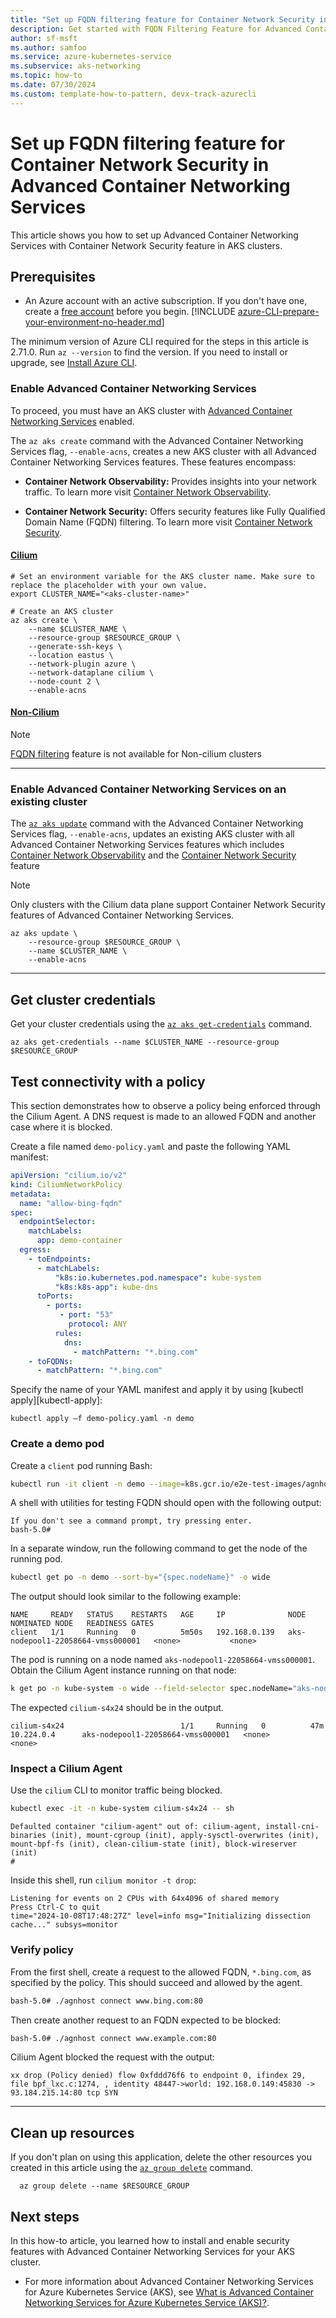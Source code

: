 ```yaml
---
title: "Set up FQDN filtering feature for Container Network Security in Advanced Container Networking Services (ACNS)"
description: Get started with FQDN Filtering Feature for Advanced Container Networking Services (ACNS) for your AKS cluster using Azure managed Cilium Network Policies.
author: sf-msft
ms.author: samfoo
ms.service: azure-kubernetes-service
ms.subservice: aks-networking
ms.topic: how-to
ms.date: 07/30/2024
ms.custom: template-how-to-pattern, devx-track-azurecli
---
```


# Set up FQDN filtering feature for Container Network Security in Advanced Container Networking Services

This article shows you how to set up Advanced Container Networking Services with Container Network Security feature in AKS clusters.

## Prerequisites

* An Azure account with an active subscription. If you don't have one, create a [free account](https://azure.microsoft.com/free/?WT.mc_id=A261C142F) before you begin.
[!INCLUDE [azure-CLI-prepare-your-environment-no-header.md](~/reusable-content/azure-cli/azure-cli-prepare-your-environment-no-header.md)]

 The minimum version of Azure CLI required for the steps in this article is 2.71.0. Run `az --version` to find the version. If you need to install or upgrade, see [Install Azure CLI](/cli/azure/install-azure-cli).

### Enable Advanced Container Networking Services

To proceed, you must have an AKS cluster with [Advanced Container Networking Services](./advanced-container-networking-services-overview.md) enabled.

The `az aks create` command with the Advanced Container Networking Services flag, `--enable-acns`, creates a new AKS cluster with all Advanced Container Networking Services features. These features encompass:
* **Container Network Observability:**  Provides insights into your network traffic. To learn more visit [Container Network Observability](./advanced-container-networking-services-overview.md?tabs=cilium#container-network-observability).

* **Container Network Security:** Offers security features like Fully Qualified Domain Name (FQDN) filtering. To learn more visit  [Container Network Security](./advanced-container-networking-services-overview.md?tabs=cilium#container-network-security).

#### [**Cilium**](#tab/cilium)

```azurecli-interactive
# Set an environment variable for the AKS cluster name. Make sure to replace the placeholder with your own value.
export CLUSTER_NAME="<aks-cluster-name>"

# Create an AKS cluster
az aks create \
    --name $CLUSTER_NAME \
    --resource-group $RESOURCE_GROUP \
    --generate-ssh-keys \
    --location eastus \
    --network-plugin azure \
    --network-dataplane cilium \
    --node-count 2 \
    --enable-acns
```

#### [**Non-Cilium**](#tab/non-cilium)

> [!NOTE]
> [FQDN filtering](./container-network-security-fqdn-filtering-concepts.md) feature is not available for Non-cilium clusters

---

### Enable Advanced Container Networking Services on an existing cluster

The [`az aks update`](/cli/azure/aks#az_aks_update) command with the Advanced Container Networking Services flag, `--enable-acns`, updates an existing AKS cluster with all Advanced Container Networking Services features which includes [Container Network Observability](./advanced-container-networking-services-overview.md?tabs=cilium#container-network-observability) and the [Container Network Security](./advanced-container-networking-services-overview.md?tabs=cilium#container-network-security) feature


> [!NOTE]
> Only clusters with the Cilium data plane support Container Network Security features of Advanced Container Networking Services.

```azurecli-interactive
az aks update \
    --resource-group $RESOURCE_GROUP \
    --name $CLUSTER_NAME \
    --enable-acns
```

---    

## Get cluster credentials 

Get your cluster credentials using the [`az aks get-credentials`](/cli/azure/aks#az_aks_get_credentials) command.

```azurecli-interactive
az aks get-credentials --name $CLUSTER_NAME --resource-group $RESOURCE_GROUP
```

## Test connectivity with a policy

This section demonstrates how to observe a policy being enforced through the Cilium Agent. A DNS request is made to an allowed FQDN and another case where it is blocked.

Create a file named `demo-policy.yaml` and paste the following YAML manifest:

```yaml
apiVersion: "cilium.io/v2"
kind: CiliumNetworkPolicy
metadata:
  name: "allow-bing-fqdn"
spec:
  endpointSelector:
    matchLabels:
      app: demo-container
  egress:
    - toEndpoints:
      - matchLabels:
          "k8s:io.kubernetes.pod.namespace": kube-system
          "k8s:k8s-app": kube-dns
      toPorts:
        - ports:
           - port: "53"
             protocol: ANY
          rules:
            dns:
              - matchPattern: "*.bing.com"
    - toFQDNs:
      - matchPattern: "*.bing.com"
```
Specify the name of your YAML manifest and apply it by using [kubectl apply][kubectl-apply]:
```console
kubectl apply –f demo-policy.yaml -n demo
```

### Create a demo pod

Create a `client` pod running Bash:

```bash
kubectl run -it client -n demo --image=k8s.gcr.io/e2e-test-images/agnhost:2.43 --labels="app=demo-container" --command -- bash
```

A shell with utilities for testing FQDN should open with the following output:

```output
If you don't see a command prompt, try pressing enter.
bash-5.0#
```

In a separate window, run the following command to get the node of the running pod.

```bash
kubectl get po -n demo --sort-by="{spec.nodeName}" -o wide
```

The output should look similar to the following example:

```output
NAME     READY   STATUS    RESTARTS   AGE     IP              NODE                                NOMINATED NODE   READINESS GATES
client   1/1     Running   0          5m50s   192.168.0.139   aks-nodepool1-22058664-vmss000001   <none>           <none>
```

The pod is running on a node named `aks-nodepool1-22058664-vmss000001`. Obtain the Cilium Agent instance running on that node:

```bash
k get po -n kube-system -o wide --field-selector spec.nodeName="aks-nodepool1-22058664-vmss000001" | grep "cilium"
```

The expected `cilium-s4x24` should be in the output.

```output
cilium-s4x24                          1/1     Running   0          47m   10.224.0.4      aks-nodepool1-22058664-vmss000001   <none>           <none>
```

### Inspect a Cilium Agent

Use the `cilium` CLI to monitor traffic being blocked.

```bash
kubectl exec -it -n kube-system cilium-s4x24 -- sh
```

```output
Defaulted container "cilium-agent" out of: cilium-agent, install-cni-binaries (init), mount-cgroup (init), apply-sysctl-overwrites (init), mount-bpf-fs (init), clean-cilium-state (init), block-wireserver (init)
#
```

Inside this shell, run `cilium monitor -t drop`:

```output
Listening for events on 2 CPUs with 64x4096 of shared memory
Press Ctrl-C to quit
time="2024-10-08T17:48:27Z" level=info msg="Initializing dissection cache..." subsys=monitor
```

### Verify policy

From the first shell, create a request to the allowed FQDN, `*.bing.com`, as specified by the policy. This should succeed and allowed by the agent.

```bash
bash-5.0# ./agnhost connect www.bing.com:80
```

Then create another request to an FQDN expected to be blocked:

```bash
bash-5.0# ./agnhost connect www.example.com:80
```

Cilium Agent blocked the request with the output:

```output
xx drop (Policy denied) flow 0xfddd76f6 to endpoint 0, ifindex 29, file bpf_lxc.c:1274, , identity 48447->world: 192.168.0.149:45830 -> 93.184.215.14:80 tcp SYN
```

---

## Clean up resources

If you don't plan on using this application, delete the other resources you created in this article using the [`az group delete`](/cli/azure/#az_group_delete) command.

```azurecli-interactive
  az group delete --name $RESOURCE_GROUP
```

## Next steps

In this how-to article, you learned how to install and enable security features with Advanced Container Networking Services for your AKS cluster.

* For more information about Advanced Container Networking Services for Azure Kubernetes Service (AKS), see [What is Advanced Container Networking Services for Azure Kubernetes Service (AKS)?](advanced-container-networking-services-overview.md).